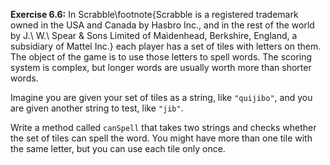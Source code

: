 **Exercise 6.6:**
In Scrabble\footnote{Scrabble is a registered trademark owned in the USA and Canada by Hasbro Inc., and in the rest of the world by J.\ W.\ Spear \& Sons Limited of Maidenhead, Berkshire, England, a subsidiary of Mattel Inc.} each player has a set of tiles with letters on them. The object of the game is to use those letters to spell words. The scoring system is complex, but longer words are usually worth more than shorter words.


Imagine you are given your set of tiles as a string, like `"quijibo"`, and you are given another string to test, like `"jib"`.

Write a method called `canSpell` that takes two strings and checks whether the set of tiles can spell the word. You might have more than one tile with the same letter, but you can use each tile only once.